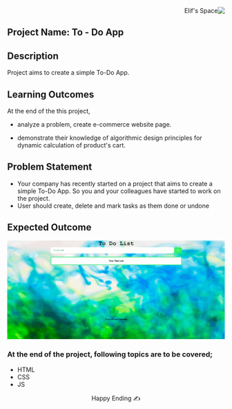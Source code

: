 <p align='right'>Elif's Space<img src="https://img.icons8.com/external-itim2101-flat-itim2101/64/000000/external-space-space-and-galaxy-itim2101-flat-itim2101.png" align='right'/></p>

## Project Name: To - Do App

## Description
Project aims to create a simple To-Do App.

## Learning Outcomes

At the end of the this project,

- analyze a problem, create e-commerce website page.

- demonstrate their knowledge of algorithmic design principles for dynamic calculation of product's cart.

   
## Problem Statement

- Your company has recently started on a project that aims to create a simple To-Do App. So you and your colleagues have started to work on the project.
- User should create, delete  and mark tasks as them done or undone

## Expected Outcome

![Form](ToDoList.gif)

### At the end of the project, following topics are to be covered;

- HTML 
- CSS
- JS


<center>  Happy Ending  ✍ </center>
